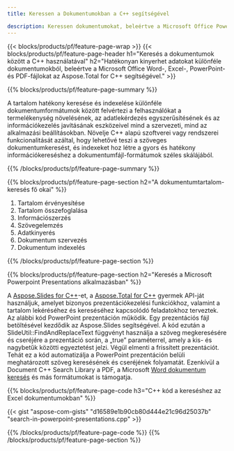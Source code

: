```yaml
---
title: Keressen a Dokumentumokban a C++ segítségével 

description: Keressen dokumentumokat, beleértve a Microsoft Office PowerPoint, Excel, Word, PDF és egyebeket a C++ alapú alkalmazáson keresztül.
---
```


{{< blocks/products/pf/feature-page-wrap >}}
{{< blocks/products/pf/feature-page-header h1="Keresés a dokumentumok között a C++ használatával" h2="Hatékonyan kinyerhet adatokat különféle dokumentumokból, beleértve a Microsoft Office Word-, Excel-, PowerPoint- és PDF-fájlokat az Aspose.Total for C++ segítségével." >}}

{{% blocks/products/pf/feature-page-summary %}}

A tartalom hatékony keresése és indexelése különféle dokumentumformátumok között felvértezi a felhasználókat a termelékenység növelésének, az adatlekérdezés egyszerűsítésének és az információkezelés javításának eszközeivel mind a szervezeti, mind az alkalmazási beállításokban. Növelje C++ alapú szoftverei vagy rendszerei funkcionalitását azáltal, hogy lehetővé teszi a szöveges dokumentumkeresést, és indexeket hoz létre a gyors és hatékony információkereséshez a dokumentumfájl-formátumok széles skálájából.

{{% /blocks/products/pf/feature-page-summary  %}}

{{% blocks/products/pf/feature-page-section  h2="A dokumentumtartalom-keresés fő okai" %}}

1. Tartalom érvényesítése 
1. Tartalom összefoglalása 
1. Információszerzés
1. Szövegelemzés
1. Adatkinyerés 
1. Dokumentum szervezés
1. Dokumentum indexelés 



{{% /blocks/products/pf/feature-page-section %}}

{{% blocks/products/pf/feature-page-section  h2="Keresés a Microsoft Powerpoint Presentations alkalmazásban" %}}

A [Aspose.Slides for C++](https://products.aspose.com/slides/cpp/)-et, a [Aspose.Total for C++](https://products.aspose.com/total/cpp/) gyermek API-ját használjuk, amelyet bizonyos prezentációkezelési funkciókhoz, valamint a tartalom lekéréséhez és kereséséhez kapcsolódó feladatokhoz terveztek. Az alábbi kód PowerPoint prezentáción működik. Egy prezentációs fájl betöltésével kezdődik az Aspose.Slides segítségével. A kód ezután a SlideUtil::FindAndReplaceText függvényt használja a szöveg megkeresésére és cseréjére a prezentáció során, a „true” paraméterrel, amely a kis- és nagybetűk közötti egyeztetést jelzi. Végül elmenti a frissített prezentációt. Tehát ez a kód automatizálja a PowerPoint prezentáción belüli meghatározott szöveg keresésének és cseréjének folyamatát. Ezenkívül a Document C++ Search Library a PDF, a Microsoft [Word dokumentum keresés](https://products.aspose.com/total/cpp/search/word/) és más formátumokat is támogatja.

{{% blocks/products/pf/feature-page-code h3="C++ kód a kereséshez az Excel dokumentumokban" %}}

{{< gist "aspose-com-gists" "d16589e1b90cb80d444e21c96d25037b" "search-in-powerpoint-presentations.cpp" >}}

{{% /blocks/products/pf/feature-page-code  %}}
{{% /blocks/products/pf/feature-page-section %}}